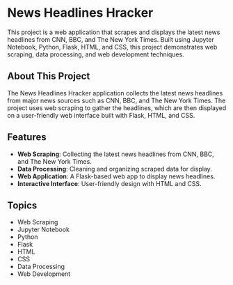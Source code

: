 # News Headlines Hracker

This project is a web application that scrapes and displays the latest news headlines from CNN, BBC, and The New York Times. Built using Jupyter Notebook, Python, Flask, HTML, and CSS, this project demonstrates web scraping, data processing, and web development techniques.

## About This Project

The News Headlines Hracker application collects the latest news headlines from major news sources such as CNN, BBC, and The New York Times. The project uses web scraping to gather the headlines, which are then displayed on a user-friendly web interface built with Flask, HTML, and CSS.

## Features

- **Web Scraping**: Collecting the latest news headlines from CNN, BBC, and The New York Times.
- **Data Processing**: Cleaning and organizing scraped data for display.
- **Web Application**: A Flask-based web app to display news headlines.
- **Interactive Interface**: User-friendly design with HTML and CSS.

## Topics

- Web Scraping
- Jupyter Notebook
- Python
- Flask
- HTML
- CSS
- Data Processing
- Web Development

